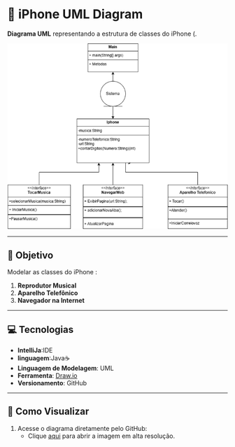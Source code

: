 # 📱 iPhone UML Diagram  

**Diagrama UML** representando a estrutura de classes do iPhone (.  

<div align="center">
  <img src="https://github.com/NathancruzDev/Iphone-Uml/blob/main/Iphone.png?raw=true" width="600" alt="Diagrama UML iPhone">
</div>

---

## 🎯 Objetivo  
Modelar as classes do iPhone :  
1. **Reprodutor Musical**  
2. **Aparelho Telefônico**  
3. **Navegador na Internet**  

---

## 💻 Tecnologias  
- **IntelliJa**:IDE
- **linguagem**:Java☕
- **Linguagem de Modelagem**: UML  
- **Ferramenta**: [Draw.io](https://app.diagrams.net/)
- **Versionamento**: GitHub  

---

## 👀 Como Visualizar  
1. Acesse o diagrama diretamente pelo GitHub:  
   - Clique [aqui](https://github.com/NathancruzDev/Iphone-Uml/blob/main/Iphone.png) para abrir a imagem em alta resolução.  
